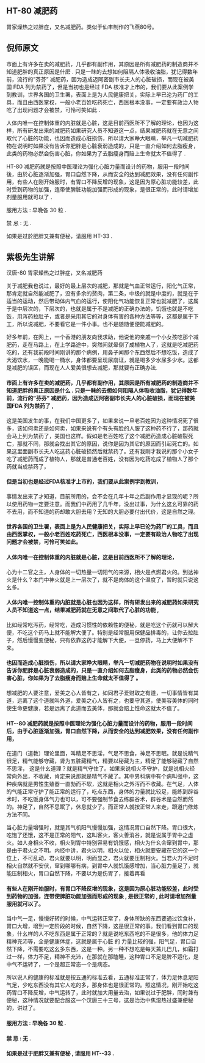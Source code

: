 ## HT-80 减肥药

胃家燥热之过胖症，又名减肥药。类似于仙丰制作的飞燕80号。

## 倪师原文

市面上有许多在卖的减肥药，几乎都有副作用，其原因是所有减肥药的制造商并不知道肥胖的真正原因是什麽 . 只是一眛的去想如何阻隔人体吸收油脂，犹记得数年前，流行的”芬芬” 减肥药，因为造成迈阿密副市长夫人的心脏破损，而现在被美国 FDA 列为禁药了，但是当初也是经过 FDA 核准才上市的，我们要从此案例学到教训，世界各国的卫生署，表面上是为人民健康把关，实际上早已沦为药厂的工具，而且由西医掌权，一般小老百姓吃药死亡，西医根本没事，一定要有政治人物吃了出现问题才会被禁，可怜可笑如此 .

人体内唯一在控制体重的内脏就是心脏，这是目前西医所不了解的理论，也因为这样，所有研发出来的减肥药如果研究人员不知道这一点，结果减肥药就在无意之间取代了心脏的功能，也因而造成心脏损伤，所以请大家睁大眼睛，举凡一切减肥药物在说明时如果没有告诉你肥胖是心脏衰弱造成的，只是一直介绍如何去脂瘦身，此类的药物必然会伤害心脏，你如果为了去脂瘦身而赔上生命就太不值得了 .

HT-80 减肥药就是按照中医理论为强化心脏力量而设计的药物，服用一段时间後，由於心脏逐渐加强，胃口自然下降，从而安全的达到减肥效果，没有任何副作用，有些人在刚开始服时，有胃口不降反增的现象，这是因为原心脏功能较差，此时受到药物的加强，连带使脾脏功能加强而形成的现象，是很正常的，此时请增加剂量服用就可以了 . 

服用方法 : 早晚各 30 粒 .

禁 忌 : 无 . 

如果是过於肥胖又兼有便秘，请服用 HT-33 .

## 紫极先生讲解

汉唐-80 胃家燥热之过胖症，又名减肥药

关于减肥我也说过，最好的最上层次的减肥，那就是气血正常运行，阳化气正常，那肯定就自然能减肥了，没有多余的赘肉，第二条，中级的就是中度的，就是在于适当的运动，然后带动体内气血的运行，使阳化气功能恢复正常也就减肥了，这属于是中层次的，下层次的，也就是属于不是减肥的正确办法的，饥饿也就是不吃饭，用泻药拉肚子，或者是采用其它的对身体有害的各种方法等等，这都是属于下工，所以说减肥，不要看它是一件小事。也不是随随便便能减肥的。

好多年前，在网上，一个香港的朋友向我求助，他说他的亲戚一个小女孩吃那个减肥药，走在马路上，在上学路途中，突然间就晕倒了成植物人了，这就是吃减肥药吃的，还有我前段时间刚讲的那个病例，用鼻子闻那个东西然后不想吃饭，造成了大渴饮水，一晚能喝一桶水，身体都要呈现尿崩证，就是喝多少水尿多少水。这都是减肥的误区，而现在人人爱美很想去减肥，那就要有正确办法.

#### 市面上有许多在卖的减肥药，几乎都有副作用，其原因是所有减肥药的制造商并不知道肥胖的真正原因是什么 . 只是一眛的去想如何阻隔人体吸收油脂，犹记得数年前，流行的”芬芬” 减肥药，因为造成迈阿密副市长夫人的心脏破损，而现在被美国FDA 列为禁药了 ,

这是美国发生的事，在我们中国更多了，如果来说一旦老百姓因为这种情况死了很多，该如何卖还是如何卖，如果来说有个有头有脸的人服了这种药不行了，那药就会马上列为禁药了，美国也这样。假如是老百姓吃了这个减肥药造成心脏破裂死亡，那就不同，那就会找出其它的原因，说你是因为其它的原因而引起死亡的。如果这里面副市长夫人吃这药心脏破损然后就禁药了。还有我刚才我说的那个小女子吃了减肥药而成了植物人，那就是普通老百姓，没有因为吃药吃成了植物人了那个药就当成禁药了，

#### 但是当初也是经过FDA核准才上市的，我们要从此案例学到教训，

事情发出来了才知道，目前所用的，会不会在几年十年之后副作用才显现的呢？所以使用药物一定要注意。而我们中药用了几千年，没出过事，为什幺这幺可靠的药不去用，而不知道的药却敢大胆去用？无知的大胆必要付出代价，这是自然之理。

#### 世界各国的卫生署，表面上是为人民健康把关，实际上早已沦为药厂的工具，而且由西医掌权，一般小老百姓吃药死亡，西医根本没事，一定要有政治人物吃了出现问题才会被禁，可怜可笑如此。

#### 人体内唯一在控制体重的内脏就是心脏，这是目前西医所不了解的理论，

心为十二官之主，人身体的一切热量一切阳气的来源，相火是点燃君火的。到达神火是什幺？本门中神火就是上一层次了，就不是肉体的这个温度了，暂时就只说这幺多。

#### 人体内唯一控制体重的内脏就是心脏也因为这样，所有研发出来的减肥药如果研究人员不知道这一点，结果减肥药就在无意之间取代了心脏的功能 ,

比如经常吃泻药，经常吃，造成习惯性的依赖性的便秘，就是吃这个药就可以解大便，不吃这个药马上就不能解大便了。特别是经常服用保健品排毒的，让你去拉肚子，然后慢慢变便秘，只有依靠这药才能解下大便，一旦停药，马上大便解不下来。

#### 也因而造成心脏损伤，所以请大家睁大眼睛，举凡一切减肥药物在说明时如果没有告诉你肥胖是心脏衰弱造成的，只是一直介绍如何去脂瘦身，此类的药物必然会伤害心脏，你如果为了去脂瘦身而赔上生命就太不值得了 。

想减肥的人要注意，爱美之心人皆有之，如同君子爱财取之有道，一切事情皆有其道，远离了这个道就叫外道，爱美之心人皆有之，也要守其道，使美容美体的同时使生命更健康，若是远离了此道而去美体，那就会赔上性命这就太不值了。

#### HT--80 减肥药就是按照中医理论为强化心脏力量而设计的药物，服用一段时间后，由于心脏逐渐加强，胃口自然下降，从而安全的达到减肥效果，没有任何副作用，

在道门（道教）理论里面，叫精足不思淫，气足不思食，神足不思眠。就是说精气很足，精气能够守藏，肾为五脏藏精气，精要以秘藏为主，精足了能够秘藏了自然不思淫， 这是什幺道理？就是精气守住了。如果来说相火不守护，就是说相火经常向外出，不收藏，肯定来说那就是精气不藏了。其中男科病中有个病叫强中，这种疾病就是男性生殖器一直勃而不软，这就是相火之外泻而不收藏。在气足，人体的气能正常守护了能正常的运行了，吃点东西，身体的力量就比较足，能练到辟谷术时，不吃饭身体气力也可以，可不要强制节食去练辟谷术，辟谷术是自然而然的。神足了，自然不思眠了，休息就少了。而正常人就按正常人来走，跟道门修炼方法不同。

当心脏力量增强时，就是其气机阳气慢慢加强，这情况胃口自然下降。胃口很大，吃饱了还饿，这不是正常的阳气，这叫客火，客火善消谷，就是说属于胃中之虚火。如人身相火不收，相火到胃中特别容易有饥饿感，相火为什幺会窜到胃中，那是由于君火之不明。内经中讲，君火以明，相火以位，相火就要安藏在它的这一个位上，不可乱动，君火就要以明，明而显之，君火就要压制相火。当君火力不足时相火自然就不安伏，窜到哪哪有病，到胃中人就饥饿感增加，当心脏力量足了，就能压制相火，胃口自然下降，不要以为是伤胃了，接着再看

#### 有些人在刚开始服时，有胃口不降反增的现象，这是因为原心脏功能较差，此时受到药物的加强，连带使脾脏功能加强而形成的现象 , 是很正常的 , 此时请增加剂量服用就可以了。

当中气一足，慢慢好转的时候，中气运转正常了，身体所缺的东西要通过饮食补，胃口大增，增到一定阶段的时候，自然下降，这是很正常的事。我们看到胃口的现象，什幺样的人不吃东西是属于正常的？就是说吃东西吃的不是很多，他的体力足精神充沛等，全是健康体症，这就是属于心脏 的 力量比较的强，阳气足，胃口自然下降，不需要吃这幺多东西，这是一种。另一种不想吃是每天蔫儿巴几，如霜打过一样，体力不足，精神不充沛，在那就在那瞌睡，这种胃口不足是脾不运化，是中气不运转了，一个是超正常态一个是病态。

所以说人的健康的标准就是按五通的标准去看，五通标准正常了，体力足休息足阳气足，少吃东西没有其它人吃的多，那身体也是很正常的。照这情况，刚开始吃这药胃口不降反增，中气运转了，此时就加大用量去治，如果说过于肥胖，同时兼有便秘，这种情况就要配合服这一个汉唐三十三号，这是治治中焦湿热过盛兼便秘的，讲过了。

#### 服用方法 : 早晚各 30 粒 .

#### 禁 忌 : 无 . 

#### 如果是过于肥胖又兼有便秘 , 请服用 HT--33 .


